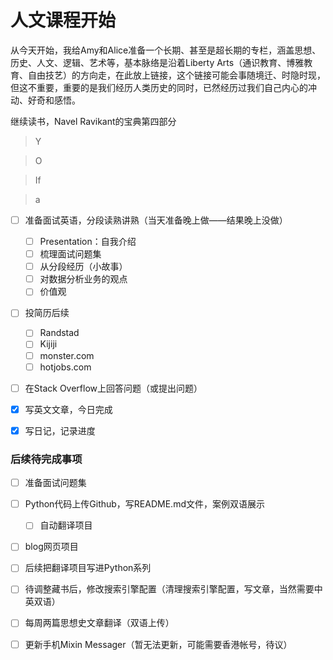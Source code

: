 # 人文课程开始


从今天开始，我给Amy和Alice准备一个长期、甚至是超长期的专栏，涵盖思想、历史、人文、逻辑、艺术等，基本脉络是沿着Liberty Arts（通识教育、博雅教育、自由技艺）的方向走，在此放上链接，这个链接可能会事随境迁、时隐时现，但这不重要，重要的是我们经历人类历史的同时，已然经历过我们自己内心的冲动、好奇和感悟。

继续读书，Navel Ravikant的宝典第四部分

>   Y

>   O

>   If

>   a

>   

-   [ ] 准备面试英语，分段读熟讲熟（当天准备晚上做——结果晚上没做）

    -   [ ] Presentation：自我介绍
    -   [ ] 梳理面试问题集
    -   [ ] 从分段经历（小故事）
    -   [ ] 对数据分析业务的观点
    -   [ ] 价值观
-   [ ] 投简历后续
    -   [ ] Randstad
    -   [ ] Kijiji
    -   [ ] monster.com
    -   [ ] hotjobs.com
-   [ ] 在Stack Overflow上回答问题（或提出问题）
-   [x] 写英文文章，今日完成
-   [x] 写日记，记录进度


### 后续待完成事项

-   [ ] 准备面试问题集
-   [ ] Python代码上传Github，写README.md文件，案例双语展示

    -   [ ] 自动翻译项目
-   [ ] blog网页项目
-   [ ] 后续把翻译项目写进Python系列

-   [ ] 待调整藏书后，修改搜索引擎配置（清理搜索引擎配置，写文章，当然需要中英双语）
-   [ ] 每周两篇思想史文章翻译（双语上传）

-   [ ] 更新手机Mixin Messager（暂无法更新，可能需要香港帐号，待议）

